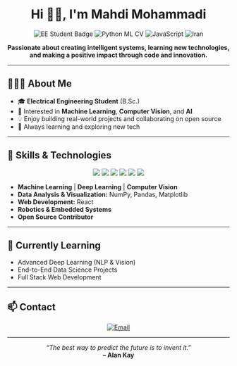 <!-- Profile README for Mahdi Mohammadi -->

<h1 align="center">Hi 👋🏻, I'm Mahdi Mohammadi</h1>
<p align="center">
  <img src="https://img.shields.io/badge/Electrical%20Engineering-Student-blue?style=flat-square" alt="EE Student Badge"/>
  <img src="https://img.shields.io/badge/Python-ML%20%7C%20CV-blueviolet?logo=python&style=flat-square" alt="Python ML CV"/>
  <img src="https://img.shields.io/badge/JavaScript-React-yellow?logo=javascript&style=flat-square" alt="JavaScript"/>
  <img src="https://img.shields.io/badge/Iran-%F0%9F%87%AE%F0%9F%87%B7-brightgreen?style=flat-square" alt="Iran"/>
</p>

<p align="center">
  <b>Passionate about creating intelligent systems, learning new technologies, and making a positive impact through code and innovation.</b>
</p>

---

## 🧑🏻‍💻 About Me

- 🎓 **Electrical Engineering Student** (B.Sc.)
- 🤖 Interested in **Machine Learning**, **Computer Vision**, and **AI**
- 💡 Enjoy building real-world projects and collaborating on open source
- 🌱 Always learning and exploring new tech

---

## 🚀 Skills & Technologies

<p align="center">
  <img src="https://img.shields.io/badge/Python-3776AB?logo=python&logoColor=white&style=flat-square"/>
  <img src="https://img.shields.io/badge/JavaScript-F7DF1E?logo=javascript&logoColor=black&style=flat-square"/>
  <img src="https://img.shields.io/badge/TensorFlow-FF6F00?logo=tensorflow&logoColor=white&style=flat-square"/>
  <img src="https://img.shields.io/badge/PyTorch-EE4C2C?logo=pytorch&logoColor=white&style=flat-square"/>
  <img src="https://img.shields.io/badge/OpenCV-5C3EE8?logo=opencv&logoColor=white&style=flat-square"/>
  <img src="https://img.shields.io/badge/React-20232A?logo=react&logoColor=61DAFB&style=flat-square"/>
</p>

- **Machine Learning** | **Deep Learning** | **Computer Vision**
- **Data Analysis & Visualization:** NumPy, Pandas, Matplotlib
- **Web Development:** React
- **Robotics & Embedded Systems**
- **Open Source Contributor**

---

## 🌱 Currently Learning

- Advanced Deep Learning (NLP & Vision)
- End-to-End Data Science Projects
- Full Stack Web Development

---

## 📫 Contact

<p align="center">
  <a href="mailto:mohammadimahdiofficial@gmail.com">
    <img src="https://img.shields.io/badge/Email-D14836?logo=gmail&logoColor=white&style=flat-square" alt="Email"/>
  </a>
  <!-- Uncomment if you have LinkedIn:
  <a href="https://www.linkedin.com/in/your-linkedin">
    <img src="https://img.shields.io/badge/LinkedIn-0077B5?logo=linkedin&logoColor=white&style=flat-square" alt="LinkedIn"/>
  </a>
  -->
</p>

---

<p align="center">
  <em>“The best way to predict the future is to invent it.”</em><br>
  <b>– Alan Kay</b>
</p>
